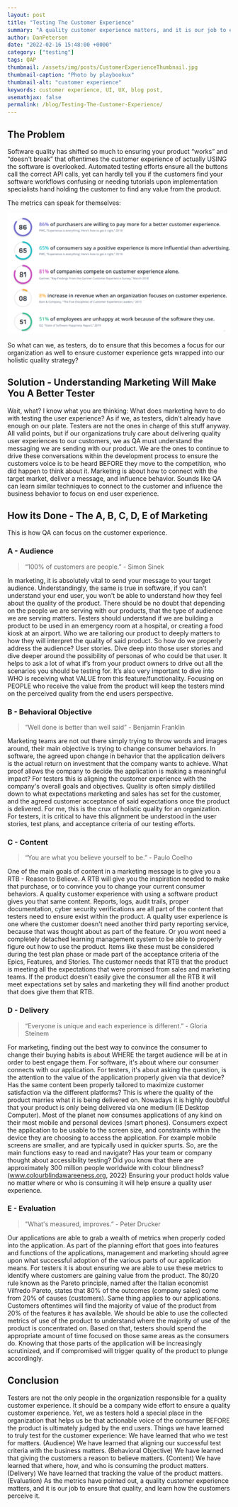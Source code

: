 ```yaml
---
layout: post
title: "Testing The Customer Experience"
summary: "A quality customer experience matters, and it is our job to ensure that quality, and learn how the customers perceive it."
author: DanPetersen
date: "2022-02-16 15:48:00 +0000"
category: ["testing"]
tags: QAP
thumbnail: /assets/img/posts/CustomerExperienceThumbnail.jpg
thumbnail-caption: "Photo by playbookux"
thumbnail-alt: "customer experience"
keywords: customer experience, UI, UX, blog post,
usemathjax: false
permalink: /blog/Testing-The-Customer-Experience/
---
```


## The Problem
Software quality has shifted so much to ensuring your product “works” and “doesn't break” that oftentimes the customer experience of actually USING the software is overlooked. Automated testing efforts ensure all the buttons call the correct API calls, yet can hardly tell you if the customers find your software workflows confusing or needing tutorials upon implementation specialists hand holding the customer to find any value from the product.

The metrics can speak for themselves:

![Customer Expereince Metrics](/assets/img/posts/CustomerExperienceMetrics.png)

So what can we, as testers, do to ensure that this becomes a focus for our organization as well to ensure customer experience gets wrapped into our holistic quality strategy?

## Solution - Understanding Marketing Will Make You A Better Tester
Wait, what? I know what you are thinking:
What does marketing have to do with testing the user experience? 
As if we, as testers, didn't already have enough on our plate. 
Testers are not the ones in charge of this stuff anyway.
All valid points, but if our organizations truly care about delivering quality user experiences to our customers, we as QA must understand the messaging we are sending with our product. We are the ones to continue to drive these conversations within the development process to ensure the customers voice is to be heard BEFORE they move to the competition, who did happen to think about it. 
Marketing is about how to connect with the target market, deliver a message, and influence behavior. Sounds like QA can learn similar techniques to connect to the customer and influence the business behavior to focus on end user experience.

## How its Done - The A, B, C, D, E of Marketing 
This is how QA can focus on the customer experience.

### A - Audience
> “100% of customers are people.” - Simon Sinek

In marketing, it is absolutely vital to send your message to your target audience. Understandingly, the same is true in software, if you can't understand your end user, you won't be able to understand how they feel about the quality of the product. There should be no doubt that depending on the people we are serving with our products, that the type of audience we are serving matters. Testers should understand if we are building a product to be used in an emergency room at a hospital, or creating a food kiosk at an airport. Who we are tailoring our product to deeply matters to how they will interpret the quality of said product. 
So how do we properly address the audience? User stories. Dive deep into those user stories and dive deeper around the possibility of personas of who could be that user. It helps to ask a lot of what if’s from your product owners to drive out all the scenarios you should be testing for. It’s also very important to dive into WHO is receiving what VALUE from this feature/functionality. Focusing on PEOPLE who receive the value from the product will keep the testers mind on the perceived quality from the end users perspective. 

### B - Behavioral Objective
> “Well done is better than well said” - Benjamin Franklin

Marketing teams are not out there simply trying to throw words and images around, their main objective is trying to change consumer behaviors. In software, the agreed upon change in behavior that the application delivers is the actual return on investment that the company wants to achieve. What proof allows the company to decide the application is making a meaningful impact? For testers this is aligning the customer experience with the company's overall goals and objectives. Quality is often simply distilled down to what expectations marketing and sales has set for the customer, and the agreed customer acceptance of said expectations once the product is delivered. For me, this is the crux of holistic quality for an organization. For testers, it is critical to have this alignment be understood in the user stories, test plans, and acceptance criteria of our testing efforts.

### C - Content
> “You are what you believe yourself to be.” - Paulo Coelho

One of the main goals of content in a marketing message is to give you a RTB - Reason to Believe. A RTB will give you the inspiration needed to make that purchase, or to convince you to change your current consumer behaviors. A quality customer experience with using a software product gives you that same content. Reports, logs, audit trails, proper documentation, cyber security verifications are all part of the content that testers need to ensure exist within the product. A quality user experience is one where the customer doesn't need another third party reporting service, because that was thought about as part of the feature. Or you wont need a completely detached learning management system to be able to properly figure out how to use the product. Items like these must be considered during the test plan phase or made part of the acceptance criteria of the Epics, Features, and Stories. The customer needs that RTB that the product is meeting all the expectations that were promised from sales and marketing teams. If the product doesn't easily give the consumer all the RTB it will meet expectations set by sales and marketing they will find another product that does give them that RTB.

### D - Delivery
> “Everyone is unique and each experience is different.” - Gloria Steinem

For marketing, finding out the best way to convince the consumer to change their buying habits is about WHERE the target audience will be at in order to best engage them. For software, it's about where our consumer connects with our application. For testers, it's about asking the question, is the attention to the value of the application properly given via that device? Has the same content been properly tailored to maximize customer satisfaction via the different platforms? This is where the quality of the product marries what it is being delivered on. Nowadays it is highly doubtful that your product is only being delivered via one medium (IE Desktop Computer). Most of the planet now consumes applications of any kind on their most mobile and personal devices (smart phones). Consumers expect the application to be usable to the screen size, and constraints within the device they are choosing to access the application. For example mobile screens are smaller, and are typically used in quicker spurts. So, are the main functions easy to read and navigate? Has your team or company thought about accessibility testing? Did you know that there are approximately 300 million people worldwide with colour blindness? (www.colourblindawareeness.org, 2022) Ensuring your product holds value no matter where or who is consuming it will help ensure a quality user experience.

### E - Evaluation
> "What's measured, improves.” - Peter Drucker

Our applications are able to grab a wealth of metrics when properly coded into the application. As part of the planning effort that goes into features and functions of the applications, management and marketing should agree upon what successful adoption of the various parts of our application means. For testers it is about ensuring we are able to use these metrics to identify where customers are gaining value from the product. The 80/20 rule known as the Pareto principle, named after the Italian economist Vilfredo Pareto, states that 80% of the outcomes (company sales) come from 20% of causes (customers). Same thing applies to our applications. Customers oftentimes will find the majority of value of the product from 20% of the features it has available. We should be able to use the collected metrics of use of the product to understand where the majority of use of the product is concentrated on. Based on that, testers should spend the appropriate amount of time focused on those same areas as the consumers do. Knowing that those parts of the application will be increasingly scrutinized, and if compromised will trigger quality of the product to plunge accordingly. 

## Conclusion
Testers are not the only people in the organization responsible for a quality customer experience. It should be a company wide effort to ensure a quality customer experience. Yet, we as testers hold a special place in the organization that helps us be that actionable voice of the consumer BEFORE the product is ultimately judged by the end users. Things we have learned to truly test for the customer experience:
We have learned that who we test for matters. (Audience)
We have learned that aligning our successful test criteria with the business matters. (Behavioral Objective)
We have learned that giving the customers a reason to believe matters. (Content)
We have learned that where, how, and who is consuming the product matters. (Delivery)
We have learned that tracking the value of the product matters. (Evaluation)
As the metrics have pointed out, a quality customer experience matters, and it is our job to ensure that quality, and learn how the customers perceive it.


